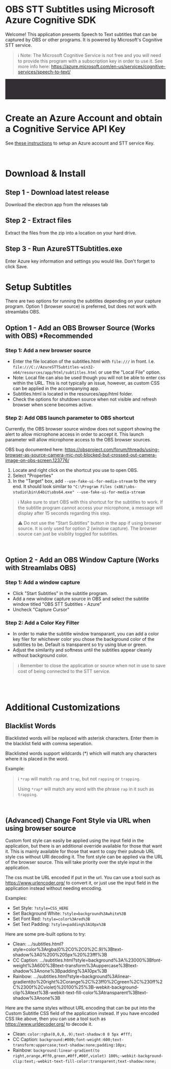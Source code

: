 # OBS STT Subtitles using Microsoft Azure Cognitive SDK

Welcome! This application presents Speech to Text subtitles that can be captured by OBS or other programs. It is powered by Microsoft's Cognitive STT service.

> :information_source: Note: The Microsoft Cognitive Service is not free and you will need to provide this program with a subscription key in order to use it. See more info here: <https://azure.microsoft.com/en-us/services/cognitive-services/speech-to-text/>

![subtitles](media/subs.gif)

# Create an Azure Account and obtain a Cognitive Service API Key

See [these instructions](docs/azure-setup.md) to setup an Azure account and STT service Key.

<br/>

# Download & Install

## Step 1 - Download latest release

Download the electron app from the releases tab

## Step 2 - Extract files

Extract the files from the zip into a location on your hard drive.

## Step 3 - Run AzureSTTSubtitles.exe

Enter Azure key information and settings you would like. Don't forget to click Save.

# Setup Subtitles

 There are two options for running the subtitles depending on your capture program. Option 1 (browser source) is preferred, but does not work with streamlabs OBS.

## Option 1 - Add an OBS Browser Source (Works with OBS) *Recommended

### Step 1: Add a new browser source

- Enter the file location of the subtitles.html with `file:///` in front. I.e. `file:///C://AzureSTTSubtitles-win32-x64/resources/app/html/subtitles.html` or use the "Local File" option.
- Note: Local file can also be used though you will not be able to enter css within the URL. This is not typically an issue, however, as custom CSS can be applied in the accompanying app.
- Subtitles.html is located in the resources/app/html folder.
- Check the options for shutdown source when not visible and refresh browser when scene becomes active.

### Step 2: Add OBS launch parameter to OBS shortcut

Currently, the OBS browser source window does not support showing the alert to allow microphone access in order to accept it. This launch parameter will allow microphone access to the OBS browser sources.

OBS bug documented here: <https://obsproject.com/forum/threads/using-browser-as-source-camera-mic-not-blocked-but-crossed-out-camera-image-on-obs-screen.123776/>

1. Locate and right click on the shortcut you use to open OBS.
2. Select "Properties"
3. In the "Target" box, add `--use-fake-ui-for-media-stream` to the very end. It should look similar to `"C:\Program Files (x86)\obs-studio\bin\64bit\obs64.exe" --use-fake-ui-for-media-stream`

> :information_source: Make sure to start OBS with this shortcut for the subtitles to work. If the subtitle program cannot access your microphone, a message will display after 15 seconds regarding this step.
>
> :warning: Do not use the "Start Subtitles" button in the app if using browser source. It is only used for option 2 (window capture). The browser source can just be visiblity toggled for subtitles.

<br/>

## Option 2 - Add an OBS Window Capture (Works with Streamlabs OBS)

### Step 1: Add a window capture

- Click "Start Subtitles" in the subtitle program.
- Add a new window capture source in OBS and select the subtitle window titled "OBS STT Subtitles - Azure"
- Uncheck "Capture Cursor"

### Step 2: Add a Color Key Filter

- In order to make the subtitle window transparant, you can add a color key filer for whichever color you chose the background color of the subtitles to be. Default is transparent so try using blue or green.
- Adjust the similarity and softness until the subtitles appear cleanly without background color.

> :information_source: Remember to close the application or source when not in use to save cost of being connected to the STT service.

<br><br>

# Additional Customizations

## Blacklist Words

Blacklisted words will be replaced with asterisk characters. Enter them in the blacklist field with comma seperation.

Blacklisted words support wildcards (*) which will match any characters where it is placed in the word.

Example:
> :information_source: `*rap` will match `rap` and `trap`, but not `rapping` or `trapping`.
>
>Using `*rap*` will match any word with the phrase `rap` in it such as `trapping`.

<br/>

## (Advanced) Change Font Style via URL when using browser source

Custom font style can easily be applied using the input field in the application, but there is an additional override available for those that want it. This is mainly available for those that want to copy their pubnub URL style css without URI decoding it.
The font style can be applied via the URL of the browser source. This will take priority over the style input in the application.

The css must be URL encoded if put in the url. You can use a tool such as <https://www.urlencoder.org/> to convert it, or just use the input field in the application instead without needing encoding.

Examples:

- Set Style: `?style=CSS_HERE`
- Set Background White: `?style=background%3Awhite%3B`
- Set Font Red: `?style=color%3Ared%3B`
- Set Text Padding: `?style=padding%3A10px%3B`

Here are some pre-built options to try:

- Clean: .../subtitles.html?style=color%3Argba(0%2C0%2C0%2C.9)%3Btext-shadow%3A0%200%205px%20%23fff%3B
- CC Caption: .../subtitles.html?style=background%3A%23000%3Bfont-weight%3A600%3Btext-transform%3Auppercase%3Btext-shadow%3Anone%3Bpadding%3A10px%3B
- Rainbow: .../subtitles.html?style=background%3Alinear-gradient(to%20right%2Corange%2C%23ff0%2Cgreen%2C%230ff%2C%2300f%2Cviolet)%20100%25%3B-webkit-background-clip%3Atext%3B-webkit-text-fill-color%3Atransparent%3Btext-shadow%3Anone%3B

 Here are the same styles without URL encoding that can be put into the Custom Subtitle CSS field of the application instead. If you have encoded CSS like above, then you can use a tool such as <https://www.urldecoder.org/> to decode it.

- Clean: `color:rgba(0,0,0,.9);text-shadow:0 0 5px #fff;`
- CC Caption: `background:#000;font-weight:600;text-transform:uppercase;text-shadow:none;padding:10px;`
- Rainbow: `background:linear-gradient(to right,orange,#ff0,green,#0ff,#00f,violet) 100%;-webkit-background-clip:text;-webkit-text-fill-color:transparent;text-shadow:none;`

